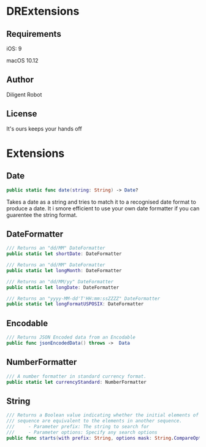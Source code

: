 # DRExtensions

## Requirements

iOS: 9

macOS 10.12

## Author

Diligent Robot

## License

It's ours keeps your hands off

# Extensions

## Date

```swift
public static func date(string: String) -> Date?
```
Takes a date as a string and tries to match it to a recognised date format to produce a date.  It i smore efficient to use your own date formatter if you can guarentee the string format. 

## DateFormatter

```swift
/// Returns an "dd/MM" DateFormatter
public static let shortDate: DateFormatter 

/// Returns an "dd/MM" DateFormatter
public static let longMonth: DateFormatter 

/// Returns an "dd/MM/yy" DateFormatter
public static let longDate: DateFormatter

/// Returns an "yyyy-MM-dd'T'HH:mm:ssZZZZ" DateFormatter
public static let longFormatUSPOSIX: DateFormatter 
```

## Encodable
```swift
/// Returns JSON Encoded data from an Encodable
public func jsonEncodedData() throws ->  Data
```

## NumberFormatter

```swift
/// A number formatter in standard currency format.
public static let currencyStandard: NumberFormatter
```

## String

```swift 
/// Returns a Boolean value indicating whether the initial elements of the
/// sequence are equivalent to the elements in another sequence.
///     - Parameter prefix: The string to search for
///     - Parameter options: Specify any search options
public func starts(with prefix: String, options mask: String.CompareOptions) -> Bool 
```
